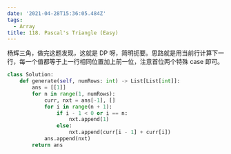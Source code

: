 ```yaml
---
date: '2021-04-28T15:36:05.484Z'
tags:
  - Array
title: 118. Pascal's Triangle (Easy)
---
```


杨辉三角，做完这题发现，这就是 DP 呀，简明扼要。思路就是用当前行计算下一行，每一个值都等于上一行相同位置加上前一位，注意首位两个特殊 case 即可。

```python
class Solution:
    def generate(self, numRows: int) -> List[List[int]]:
        ans = [[1]]
        for n in range(1, numRows):
            curr, nxt = ans[-1], []
            for i in range(n + 1):
                if i - 1 < 0 or i == n:
                    nxt.append(1)
                else:
                    nxt.append(curr[i - 1] + curr[i])
            ans.append(nxt)
        return ans
```
